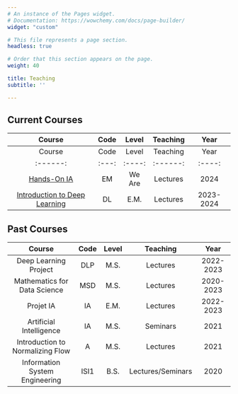 ```yaml
---
# An instance of the Pages widget.
# Documentation: https://wowchemy.com/docs/page-builder/
widget: "custom"

# This file represents a page section.
headless: true

# Order that this section appears on the page.
weight: 40

title: Teaching
subtitle: ''

---
```


## Current Courses

|Course| Code | Level | Teaching | Year |
|:------:|:---:|:----:|:------:|:----:|
|Course| Code | Level | Teaching | Year |
|:------:|:---:|:----:|:------:|:----:|
|[Hands-On IA](https://www.lamsade.dauphine.fr/~averine/weare/liens.html)| EM | We Are | Lectures | 2024 |
|[Introduction to Deep Learning](https://www.lamsade.dauphine.fr/~averine/EM_IASD/liens.html) | DL | E.M. | Lectures|2023-2024|

## Past Courses

|Course| Code | Level | Teaching | Year |
|:------:|:---:|:----:|:------:|:----:|
|Deep Learning Project | DLP | M.S. |Lectures|2022-2023|
|Mathematics for Data Science | MSD | M.S. | Lectures |2020-2023|
|Projet IA | IA | E.M. | Lectures | 2022-2023|
|Artificial Intelligence | IA | M.S. |Seminars|2021|
|Introduction to Normalizing Flow | A | M.S. |Lectures|2021|
|Information System Engineering | ISI1 | B.S. | Lectures/Seminars |2020|
